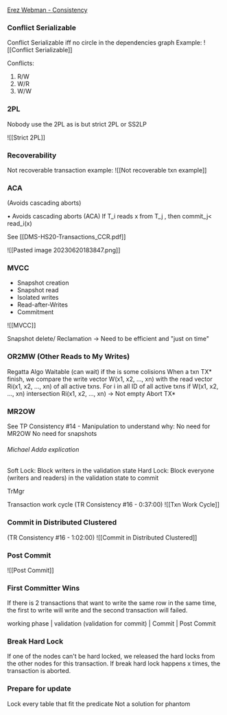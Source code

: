[Erez Webman - Consistency](https://drive.google.com/drive/u/0/folders/19CbACTV4c2beowEvOGm0z8gwj8oCnfmh "https://drive.google.com/drive/u/0/folders/19CbACTV4c2beowEvOGm0z8gwj8oCnfmh")

### Conflict Serializable

Conflict Serializable iff no circle in the dependencies graph
Example:
![[Conflict Serializable]]

Conflicts:
1. R/W
2. W/R
3. W/W

### 2PL 
Nobody use the 2PL as is but strict 2PL or SS2LP

![[Strict 2PL]]

### Recoverability

Not recoverable transaction example:
![[Not recoverable txn example]]

### ACA
(Avoids cascading aborts)

• Avoids cascading aborts (ACA)
If T_i reads x from T_j , then commit_j< read_i(x)

See [[DMS-HS20-Transactions_CCR.pdf]]

![[Pasted image 20230620183847.png]]


### MVCC

- Snapshot creation
- Snapshot read
- Isolated writes
- Read-after-Writes
- Commitment

![[MVCC]]

Snapshot delete/ Reclamation -> Need to be efficient and "just on time"


### OR2MW (Other Reads to My Writes)
Regatta Algo
Waitable (can wait) if the is some colisions
When a txn TX* finish, we compare the write vector W(x1, x2, ..., xn) with the read vector Ri(x1, x2, ..., xn) of all active txns.
For i in all ID of all active txns
	if W(x1, x2, ..., xn) intersection Ri(x1, x2, ..., xn) -> Not empty
		Abort TX*

### MR2OW
See TP Consistency #14 - Manipulation to understand why:
No need for MR2OW
No need for snapshots

###### Michael Adda explication
Soft Lock: Block writers in the validation state
Hard Lock: Block everyone (writers and readers) in the validation state to commit

TrMgr


Transaction work cycle
(TR Consistency #16 - 0:37:00)
![[Txn Work Cycle]]


### Commit in Distributed Clustered
(TR Consistency #16 - 1:02:00)
![[Commit in Distributed Clustered]]


### Post Commit
![[Post Commit]]

### First Committer Wins

If there is 2 transactions that want to write the same row in the same time, the first to write will write and the second transaction will failed.

working phase | validation (validation for commit) | Commit | Post Commit

### Break Hard Lock

If one of the nodes can't be hard locked, we released the hard locks from the other nodes for this transaction.
If break hard lock happens x times, the transaction is aborted.

### Prepare for update
Lock every table that fit the predicate
Not a solution for phantom


